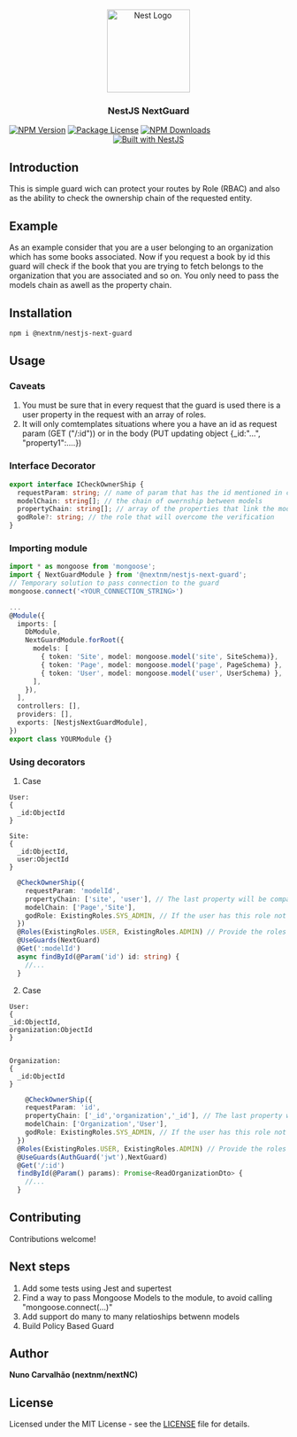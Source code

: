 <h1 align="center"></h1>

<div align="center">
  <a href="http://nestjs.com/" target="_blank">
    <img src="https://nestjs.com/img/logo_text.svg" width="150" alt="Nest Logo" />
  </a>
</div>

<h3 align="center">NestJS NextGuard</h3>
<a href="https://www.npmjs.com/package/@nextnm/nestjs-next-guard"><img src="https://img.shields.io/npm/v/@nextnm/nestjs-next-guard.svg" alt="NPM Version" /></a>
<a href="https://www.npmjs.com/@nextnm/nestjs-next-guard"><img src="https://img.shields.io/npm/l/@nextnm/nestjs-next-guard.svg" alt="Package License" /></a>
<a href="https://www.npmjs.com/@nextnm/nestjs-next-guard"><img src="https://img.shields.io/npm/dm/@nextnm/nestjs-next-guard.svg" alt="NPM Downloads" /></a>

<div align="center">
  <a href="https://nestjs.com" target="_blank">
    <img src="https://img.shields.io/badge/built%20with-NestJs-red.svg" alt="Built with NestJS">
  </a>
</div>

## Introduction

This is simple guard wich can protect your routes by Role (RBAC) and also as the ability to check the ownership chain of the requested entity.

## Example

As an example consider that you are a user belonging to an organization which has some books associated. Now if you request a book by id this guard will check if the book that you are trying to fetch belongs to the organization that you are associated and so on. You only need to pass the models chain as awell as the property chain.

## Installation

<!-- 1. npm i @nextnm/nestjs-next-guard -->

```bash
npm i @nextnm/nestjs-next-guard
```

## Usage

### Caveats

1. You must be sure that in every request that the guard is used there is a user property in the request with an array of roles.
2. It will only comtemplates situations where you a have an id as request param (GET ("/:id")) or in the body (PUT updating object {\_id:"...", "property1":....})
   <!-- 1. npm i @nextnm/nestjs-next-guard -->

### Interface Decorator

```typescript
export interface ICheckOwnerShip {
  requestParam: string; // name of param that has the id mentioned in caveat 2
  modelChain: string[]; // the chain of owernship between models
  propertyChain: string[]; // array of the properties that link the models
  godRole?: string; // the role that will overcome the verification
}
```

### Importing module

```typescript
import * as mongoose from 'mongoose';
import { NextGuardModule } from '@nextnm/nestjs-next-guard';
// Temporary solution to pass connection to the guard
mongoose.connect('<YOUR_CONNECTION_STRING>')

...
@Module({
  imports: [
    DbModule,
    NextGuardModule.forRoot({
      models: [
        { token: 'Site', model: mongoose.model('site', SiteSchema)},
        { token: 'Page', model: mongoose.model('page', PageSchema) },
        { token: 'User', model: mongoose.model('user', UserSchema) },
      ],
    }),
  ],
  controllers: [],
  providers: [],
  exports: [NestjsNextGuardModule],
})
export class YOURModule {}
```

### Using decorators

1. Case

```
User:
{
  _id:ObjectId
}

Site:
{
  _id:ObjectId,
  user:ObjectId
}
```

```typescript
  @CheckOwnerShip({
    requestParam: 'modelId',
    propertyChain: ['site', 'user'], // The last property will be compared wiht the Id of the user making the request
    modelChain: ['Page','Site'],
    godRole: ExistingRoles.SYS_ADMIN, // If the user has this role not check will be done by the guard
  })
  @Roles(ExistingRoles.USER, ExistingRoles.ADMIN) // Provide the roles that you allow to execute this method,example: 'USER', 'ADMIN'
  @UseGuards(NextGuard)
  @Get(':modelId')
  async findById(@Param('id') id: string) {
    //...
  }
```

2. Case

```
User:
{
_id:ObjectId,
organization:ObjectId
}


Organization:
{
  _id:ObjectId
}
```

```typescript
    @CheckOwnerShip({
    requestParam: 'id',
    propertyChain: ['_id','organization','_id'], // The last property will be compared wiht the Id of the user making the request
    modelChain: ['Organization','User'],
    godRole: ExistingRoles.SYS_ADMIN, // If the user has this role not check will be done by the guard
  })
  @Roles(ExistingRoles.USER, ExistingRoles.ADMIN) // Provide the roles that you allow to execute this method,example: 'USER', 'ADMIN'
  @UseGuards(AuthGuard('jwt'),NextGuard)
  @Get('/:id')
  findById(@Param() params): Promise<ReadOrganizationDto> {
    //...
  }
```

<!-- ## Change Log

See [Changelog](CHANGELOG.md) for more information. -->

<!-- ## Change Log

See [Changelog](CHANGELOG.md) for more information. -->

## Contributing

Contributions welcome!

## Next steps

1. Add some tests using Jest and supertest
2. Find a way to pass Mongoose Models to the module, to avoid calling "mongoose.connect(...)"
3. Add support do many to many relatioships betwenn models
4. Build Policy Based Guard

<!-- See [Contributing](CONTRIBUTING.md). -->

## Author

**Nuno Carvalhão (nextnm/nextNC)**

## License

Licensed under the MIT License - see the [LICENSE](LICENSE) file for details.
